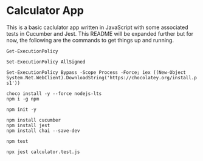 # Calculator App

This is a basic caclulator app written in JavaScript with some associated tests in Cucumber and Jest. This README will be expanded further but for now, the following are the commands to get things up and running.

<!-- Open PowerShell as Administrator and install choco if necessary -->

`Get-ExecutionPolicy`

<!-- If the output is Restricted, then: -->

`Set-ExecutionPolicy AllSigned`

<!-- Say Yes, all when prompted whether you really, really want to do it. -->

<!-- Install Chocolatey if not already installed: -->

`Set-ExecutionPolicy Bypass -Scope Process -Force; iex ((New-Object System.Net.WebClient).DownloadString('https://chocolatey.org/install.ps1'))`

<!-- Installing node and npm in Windows: -->

  <!-- install nodejs and npm -->
   ```
  choco install -y --force nodejs-lts 
  npm i -g npm
  ```


<!-- Setting up Cucumber.js -->

`npm init -y`

<!-- Install Cucumber.js and other dependencies: -->
```
npm install cucumber
npm install jest
npm install chai --save-dev
```

<!-- Run the cucumber tests execute the following: -->
`npm test`

<!-- Run the jest tests execute the following: -->
`npx jest calculator.test.js`